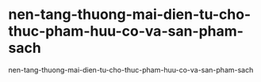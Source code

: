 # nen-tang-thuong-mai-dien-tu-cho-thuc-pham-huu-co-va-san-pham-sach
nen-tang-thuong-mai-dien-tu-cho-thuc-pham-huu-co-va-san-pham-sach
